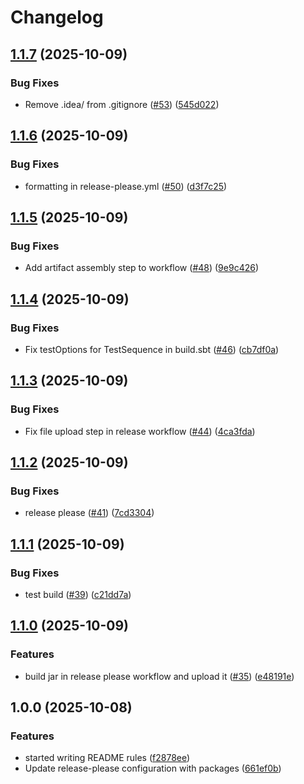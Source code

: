 # Changelog

## [1.1.7](https://github.com/Jakob63/WizardSE/compare/wizard-v1.1.6...wizard-v1.1.7) (2025-10-09)


### Bug Fixes

* Remove .idea/ from .gitignore ([#53](https://github.com/Jakob63/WizardSE/issues/53)) ([545d022](https://github.com/Jakob63/WizardSE/commit/545d02255f87e9c5d056ba19dbedbe97076767b8))

## [1.1.6](https://github.com/Jakob63/WizardSE/compare/wizard-v1.1.5...wizard-v1.1.6) (2025-10-09)


### Bug Fixes

* formatting in release-please.yml ([#50](https://github.com/Jakob63/WizardSE/issues/50)) ([d3f7c25](https://github.com/Jakob63/WizardSE/commit/d3f7c25e1086a2eee89f0b77a53c90f127714cbc))

## [1.1.5](https://github.com/Jakob63/WizardSE/compare/wizard-v1.1.4...wizard-v1.1.5) (2025-10-09)


### Bug Fixes

* Add artifact assembly step to workflow ([#48](https://github.com/Jakob63/WizardSE/issues/48)) ([9e9c426](https://github.com/Jakob63/WizardSE/commit/9e9c426eff5c69753e1b7459f87877b325fd7d54))

## [1.1.4](https://github.com/Jakob63/WizardSE/compare/wizard-v1.1.3...wizard-v1.1.4) (2025-10-09)


### Bug Fixes

* Fix testOptions for TestSequence in build.sbt ([#46](https://github.com/Jakob63/WizardSE/issues/46)) ([cb7df0a](https://github.com/Jakob63/WizardSE/commit/cb7df0a89e4635fccf77753c0782ddbb8d6fd15a))

## [1.1.3](https://github.com/Jakob63/WizardSE/compare/wizard-v1.1.2...wizard-v1.1.3) (2025-10-09)


### Bug Fixes

* Fix file upload step in release workflow ([#44](https://github.com/Jakob63/WizardSE/issues/44)) ([4ca3fda](https://github.com/Jakob63/WizardSE/commit/4ca3fda900d6ef5ecf9810de8f9d533645d89f18))

## [1.1.2](https://github.com/Jakob63/WizardSE/compare/wizard-v1.1.1...wizard-v1.1.2) (2025-10-09)


### Bug Fixes

* release please ([#41](https://github.com/Jakob63/WizardSE/issues/41)) ([7cd3304](https://github.com/Jakob63/WizardSE/commit/7cd330451f375f92d2cb02d82d2987898e3fd3df))

## [1.1.1](https://github.com/Jakob63/WizardSE/compare/wizard-v1.1.0...wizard-v1.1.1) (2025-10-09)


### Bug Fixes

* test build ([#39](https://github.com/Jakob63/WizardSE/issues/39)) ([c21dd7a](https://github.com/Jakob63/WizardSE/commit/c21dd7a2ca5c4d0acc7cf1fbaa080691550e3fce))

## [1.1.0](https://github.com/Jakob63/WizardSE/compare/wizard-v1.0.0...wizard-v1.1.0) (2025-10-09)


### Features

* build jar in release please workflow and upload it ([#35](https://github.com/Jakob63/WizardSE/issues/35)) ([e48191e](https://github.com/Jakob63/WizardSE/commit/e48191e845d6a255cdf5a4ffbb303aeb786e80f2))

## 1.0.0 (2025-10-08)


### Features

* started writing README rules ([f2878ee](https://github.com/Jakob63/WizardSE/commit/f2878ee0e80749cdd95decb71608d589b0223f5d))
* Update release-please configuration with packages ([661ef0b](https://github.com/Jakob63/WizardSE/commit/661ef0b125376d159d9f7329817076097feadb47))

